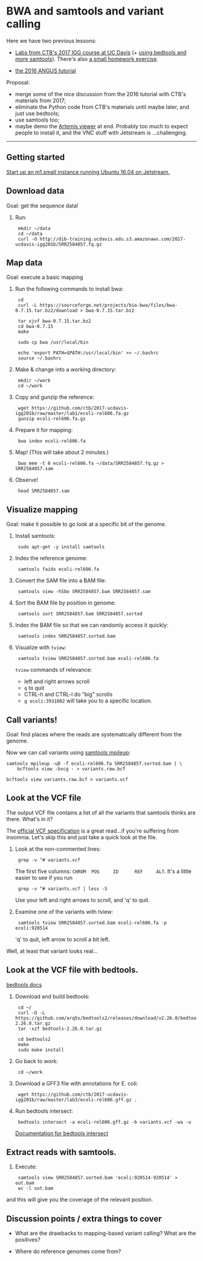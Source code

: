 # BWA and samtools and variant calling

Here we have two previous lessons:

* [Labs from CTB's 2017 IGG course at UC Davis](https://github.com/ctb/2017-ucdavis-igg201b/blob/master/lab2/README.md) (+ [using bedtools and more samtools](https://github.com/ctb/2017-ucdavis-igg201b/blob/master/lab3/README.md)).  There's also [a small homework exercise](https://github.com/ctb/2017-ucdavis-igg201b/blob/master/hw1/README.md).

* [the 2016 ANGUS tutorial](https://angus.readthedocs.io/en/2016/variant.html)

Proposal:
* merge some of the nice discussion from the 2016 tutorial with CTB's
materials from 2017;
* eliminate the Python code from CTB's materials until maybe later, and just use bedtools;
* use samtools too;
* maybe demo the [Artemis viewer](http://www.sanger.ac.uk/science/tools/artemis) at end. Probably too much to expect people to install it, and the VNC stuff with Jetstream is ...challenging.

-----

## Getting started

[Start up an m1.small instance running Ubuntu 16.04 on Jetstream.](jetstream/boot.html)

## Download data

Goal: get the sequence data!

1. Run:

        mkdir ~/data
        cd ~/data
        curl -O http://dib-training.ucdavis.edu.s3.amazonaws.com/2017-ucdavis-igg201b/SRR2584857.fq.gz

## Map data

Goal: execute a basic mapping

1. Run the following commands to install bwa:

        cd
        curl -L https://sourceforge.net/projects/bio-bwa/files/bwa-0.7.15.tar.bz2/download > bwa-0.7.15.tar.bz2

        tar xjvf bwa-0.7.15.tar.bz2
        cd bwa-0.7.15
        make

        sudo cp bwa /usr/local/bin
        
        echo 'export PATH=$PATH:/usr/local/bin' >> ~/.bashrc
        source ~/.bashrc

2. Make & change into a working directory:

        mkdir ~/work
        cd ~/work

3. Copy and gunzip the reference:

        wget https://github.com/ctb/2017-ucdavis-igg201b/raw/master/lab1/ecoli-rel606.fa.gz
        gunzip ecoli-rel606.fa.gz
        
4. Prepare it for mapping:

        bwa index ecoli-rel606.fa
        
5. Map! (This will take about 2 minutes.)

        bwa mem -t 6 ecoli-rel606.fa ~/data/SRR2584857.fq.gz > SRR2584857.sam
        
6. Observe!

        head SRR2584857.sam
        
## Visualize mapping

Goal: make it possible to go look at a specific bit of the genome.

1. Install samtools:

        sudo apt-get -y install samtools
        
2. Index the reference genome:

        samtools faidx ecoli-rel606.fa
        
3. Convert the SAM file into a BAM file:

        samtools view -hSbo SRR2584857.bam SRR2584857.sam
        
4. Sort the BAM file by position in genome:

        samtools sort SRR2584857.bam SRR2584857.sorted
        
5. Index the BAM file so that we can randomly access it quickly:

        samtools index SRR2584857.sorted.bam
        
6. Visualize with `tview`:

        samtools tview SRR2584857.sorted.bam ecoli-rel606.fa
        
   `tview` commands of relevance:
   
   * left and right arrows scroll
   * `q` to quit
   * CTRL-h and CTRL-l do "big" scrolls
   * `g ecoli:3931002` will take you to a specific location.
   
## Call variants!

Goal: find places where the reads are systematically different from the
genome.
   
Now we can call variants using
[samtools mpileup](http://samtools.sourceforge.net/mpileup.shtml):

```
samtools mpileup -uD -f ecoli-rel606.fa SRR2584857.sorted.bam | \
    bcftools view -bvcg - > variants.raw.bcf
    
bcftools view variants.raw.bcf > variants.vcf
```

## Look at the VCF file

The output VCF file contains a list of all the variants that samtools
thinks are there. What's in it?

The [official VCF specification](https://samtools.github.io/hts-specs/VCFv4.1.pdf) is a great read...if you're suffering from insomnia.
Let's skip this and just take a quick look at the file.

1. Look at the non-commented lines:

        grep -v ^# variants.vcf

   The first five columns: `CHROM  POS     ID      REF     ALT`.
   It's a little easier to see if you run

        grep -v ^# variants.vcf | less -S

    Use your left and right arrows to scroll, and 'q' to quit.

2. Examine one of the variants with tview:

        samtools tview SRR2584857.sorted.bam ecoli-rel606.fa -p ecoli:920514

   'q' to quit, left arrow to scroll a bit left.
   
Well, at least that variant looks real...

## Look at the VCF file with bedtools.

[bedtools docs](https://bedtools.readthedocs.io/en/latest/)

1. Download and build bedtools:

        cd ~/
        curl -O -L https://github.com/arq5x/bedtools2/releases/download/v2.26.0/bedtools-2.26.0.tar.gz
        tar -xzf bedtools-2.26.0.tar.gz

        cd bedtools2
        make
        sudo make install

2. Go back to work:

        cd ~/work
        
3. Download a GFF3 file with annotations for E. coli:

        wget https://github.com/ctb/2017-ucdavis-igg201b/raw/master/lab3/ecoli-rel606.gff.gz .

4. Run bedtools intersect:

        bedtools intersect -a ecoli-rel606.gff.gz -b variants.vcf -wa -u

   [Documentation for bedtools intersect](https://bedtools.readthedocs.io/en/latest/content/tools/intersect.html)

## Extract reads with samtools.

1. Execute:

        samtools view SRR2584857.sorted.bam 'ecoli:920514-920514' > out.bam
        wc -l out.bam

and this will give you the coverage of the relevant position.

## Discussion points / extra things to cover

* What are the drawbacks to mapping-based variant calling? What are
  the positives?

* Where do reference genomes come from?
